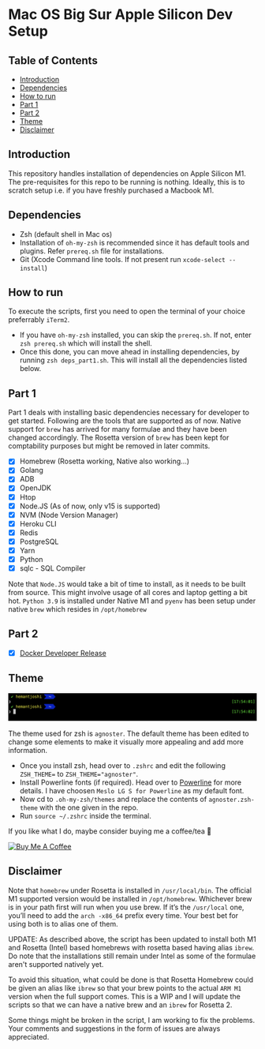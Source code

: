 # Mac OS Big Sur Apple Silicon Dev Setup

## Table of Contents

* [Introduction](#introduction)
* [Dependencies](#dependencies)
* [How to run](#how-to-run)
* [Part 1](#part-1)
* [Part 2](#part-2)
* [Theme](#theme)
* [Disclaimer](#disclaimer)

## Introduction

This repository handles installation of dependencies on Apple Silicon M1. The pre-requisites for this repo to be running is nothing. Ideally, this is to scratch setup i.e. if you have freshly purchased a Macbook M1.

## Dependencies

* Zsh (default shell in Mac os)
* Installation of `oh-my-zsh` is recommended since it has default tools and plugins. Refer `prereq.sh` file for installations.
* Git (Xcode Command line tools. If not present run `xcode-select --install`)

## How to run

To execute the scripts, first you need to open the terminal of your choice preferrably `iTerm2`.
* If you have `oh-my-zsh` installed, you can skip the `prereq.sh`. If not, enter `zsh prereq.sh` which will install the shell.
* Once this done, you can move ahead in installing dependencies, by running `zsh deps_part1.sh`. This will install all the dependencies listed below.

## Part 1

Part 1 deals with installing basic dependencies necessary for developer to get started. Following are the tools that are supported as of now. Native support for `brew` has arrived for many formulae and they have been changed accordingly. The Rosetta version of `brew` has been kept for comptability purposes but might be removed in later commits.

- [x] Homebrew (Rosetta working, Native also working...)
- [x] Golang
- [x] ADB
- [x] OpenJDK
- [x] Htop
- [x] Node.JS (As of now, only v15 is supported)
- [x] NVM (Node Version Manager)
- [x] Heroku CLI
- [x] Redis
- [x] PostgreSQL
- [x] Yarn
- [x] Python
- [x] sqlc - SQL Compiler

Note that `Node.JS` would take a bit of time to install, as it needs to be built from source. This might involve usage of all cores and laptop getting a bit hot. `Python 3.9` is installed under Native M1 and `pyenv` has been setup under native `brew` which resides in `/opt/homebrew`

## Part 2

- [x] [Docker Developer Release](https://docs.docker.com/docker-for-mac/apple-m1/)

## Theme

![Terminal Theme](theme/terminal.png)

The theme used for zsh is `agnoster`. The default theme has been edited to change some elements to make it visually more appealing and add more information. 

* Once you install zsh, head over to `.zshrc` and edit the following `ZSH_THEME=` to `ZSH_THEME="agnoster"`.
* Install Powerline fonts (if required). Head over to [Powerline](https://github.com/powerline/fonts) for more details. I have choosen `Meslo LG S for Powerline` as my default font.
* Now cd to `.oh-my-zsh/themes` and replace the contents of `agnoster.zsh-theme` with the one given in the repo.
* Run `source ~/.zshrc` inside the terminal.

If you like what I do, maybe consider buying me a coffee/tea 🥺

<a href="https://www.buymeacoffee.com/hjoshi123" target="_blank"><img src="https://cdn.buymeacoffee.com/buttons/v2/default-red.png" alt="Buy Me A Coffee" width="150" ></a>

## Disclaimer

Note that `homebrew` under Rosetta is installed in `/usr/local/bin`. The official M1 supported version would be installed in `/opt/homebrew`. Whichever brew is in your path first will run when you use brew. If it’s the `/usr/local` one, you’ll need to add the `arch -x86_64` prefix every time. Your best bet for using both is to alias one of them.

UPDATE: As described above, the script has been updated to install both M1 and Rosetta (Intel) based homebrews with rosetta based having alias `ibrew`. Do note that the installations still remain under Intel as some of the formulae aren't supported natively yet.

To avoid this situation, what could be done is that Rosetta Homebrew could be given an alias like `ibrew` so that your brew points to the actual `ARM M1` version when the full support comes. This is a WIP and I will update the scripts so that we can have a native brew and an `ibrew` for Rosetta 2.

Some things might be broken in the script, I am working to fix the problems. Your comments and suggestions in the form of issues are always appreciated.
